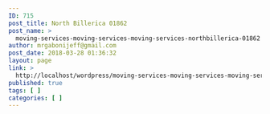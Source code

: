 ```yaml
---
ID: 715
post_title: North Billerica 01862
post_name: >
  moving-services-moving-services-moving-services-northbillerica-01862
author: mrgabonijeff@gmail.com
post_date: 2018-03-28 01:36:32
layout: page
link: >
  http://localhost/wordpress/moving-services-moving-services-moving-services-northbillerica-01862/
published: true
tags: [ ]
categories: [ ]
---
```

